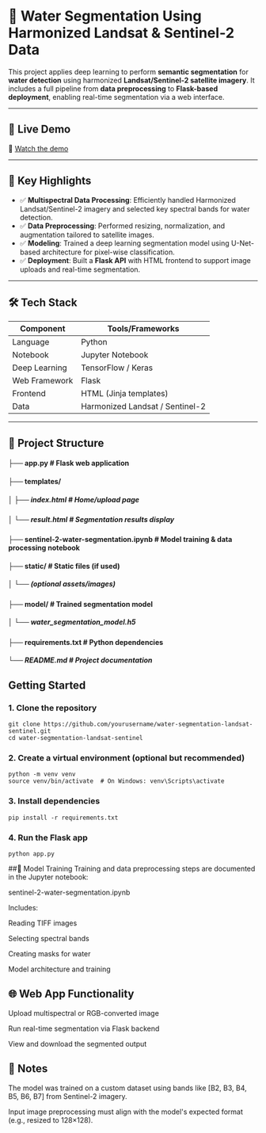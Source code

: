 # 🌊 Water Segmentation Using Harmonized Landsat & Sentinel-2 Data

This project applies deep learning to perform **semantic segmentation** for **water detection** using harmonized **Landsat/Sentinel-2 satellite imagery**. It includes a full pipeline from **data preprocessing** to **Flask-based deployment**, enabling real-time segmentation via a web interface.

---

## 🚀 Live Demo

🔗 [Watch the demo](https://drive.google.com/file/d/12rTHnjuhvOT8kHy1g7x5sySOL-yGTKRP/view?usp=sharing)

---

## 🧠 Key Highlights

- ✅ **Multispectral Data Processing**: Efficiently handled Harmonized Landsat/Sentinel-2 imagery and selected key spectral bands for water detection.
- ✅ **Data Preprocessing**: Performed resizing, normalization, and augmentation tailored to satellite images.
- ✅ **Modeling**: Trained a deep learning segmentation model using U-Net-based architecture for pixel-wise classification.
- ✅ **Deployment**: Built a **Flask API** with HTML frontend to support image uploads and real-time segmentation.

---

## 🛠️ Tech Stack

| Component        | Tools/Frameworks              |
|------------------|-------------------------------|
| Language         | Python                        |
| Notebook         | Jupyter Notebook              |
| Deep Learning    | TensorFlow / Keras            |
| Web Framework    | Flask                         |
| Frontend         | HTML (Jinja templates)        |
| Data             | Harmonized Landsat / Sentinel-2 |

---

## 📁 Project Structure
#### ├── app.py # Flask web application
#### ├── templates/
##### │ ├── index.html # Home/upload page
##### │ └── result.html # Segmentation results display
#### ├── sentinel-2-water-segmentation.ipynb # Model training & data processing notebook
#### ├── static/ # Static files (if used)
##### │ └── (optional assets/images)
#### ├── model/ # Trained segmentation model
##### │ └── water_segmentation_model.h5
#### ├── requirements.txt # Python dependencies
##### └── README.md # Project documentation
## Getting Started
### 1. Clone the repository
```
git clone https://github.com/yourusername/water-segmentation-landsat-sentinel.git
cd water-segmentation-landsat-sentinel
```

### 2. Create a virtual environment (optional but recommended)
```
python -m venv venv
source venv/bin/activate  # On Windows: venv\Scripts\activate
```
### 3. Install dependencies
```
pip install -r requirements.txt

```
### 4. Run the Flask app
```
python app.py
```
##📓 Model Training
Training and data preprocessing steps are documented in the Jupyter notebook:

sentinel-2-water-segmentation.ipynb

Includes:

Reading TIFF images

Selecting spectral bands

Creating masks for water

Model architecture and training

## 🌐 Web App Functionality
Upload multispectral or RGB-converted image

Run real-time segmentation via Flask backend

View and download the segmented output

## 📌 Notes
The model was trained on a custom dataset using bands like [B2, B3, B4, B5, B6, B7] from Sentinel-2 imagery.

Input image preprocessing must align with the model's expected format (e.g., resized to 128×128).

